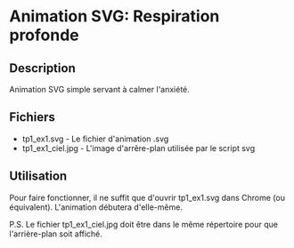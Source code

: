 # Animation SVG: Respiration profonde

## Description

Animation SVG simple servant à calmer l'anxiété.

## Fichiers

* tp1_ex1.svg - Le fichier d'animation .svg
* tp1_ex1_ciel.jpg - L'image d'arrêre-plan utilisée par le script svg


## Utilisation

Pour faire fonctionner, il ne suffit que d'ouvrir tp1_ex1.svg dans Chrome (ou équivalent). L'animation débutera d'elle-même.

P.S. Le fichier tp1_ex1_ciel.jpg doit être dans le même répertoire pour que l'arrière-plan soit affiché.
